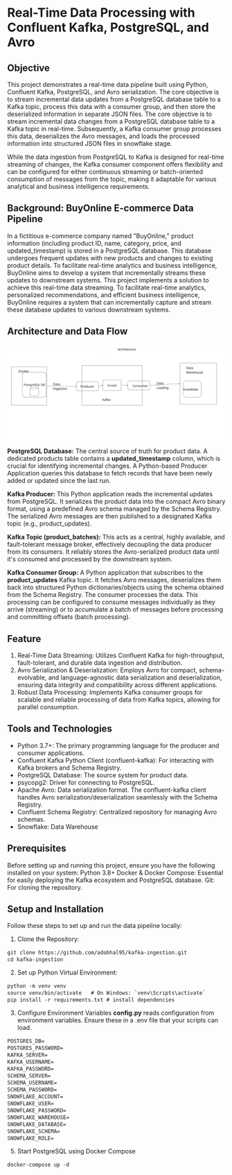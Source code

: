 # Real-Time Data Processing with Confluent Kafka, PostgreSQL, and Avro

## Objective
This project demonstrates a real-time data pipeline built using Python, Confluent Kafka, PostgreSQL, and Avro serialization. 
The core objective is to stream incremental data updates from a PostgreSQL database table to a Kafka topic, process this data with a consumer group, and then store the deserialized information in separate JSON files.
The core objective is to stream incremental data changes from a PostgreSQL database table to a Kafka topic in real-time. Subsequently, a Kafka consumer group processes this data, deserializes the Avro messages, and loads the processed information into structured JSON files in snowflake stage.

While the data ingestion from PostgreSQL to Kafka is designed for real-time streaming of changes, the Kafka consumer component offers flexibility and can be configured for either continuous streaming or batch-oriented consumption of messages from the topic, making it adaptable for various analytical and business intelligence requirements.

## Background: BuyOnline E-commerce Data Pipeline
In a fictitious e-commerce company named "BuyOnline," product information (including product ID, name, category, price, and updated_timestamp) is stored in a PostgreSQL database. This database undergoes frequent updates with new products and changes to existing product details. To facilitate real-time analytics and business intelligence, BuyOnline aims to develop a system that incrementally streams these updates to downstream systems.
This project implements a solution to achieve this real-time data streaming.
To facilitate real-time analytics, personalized recommendations, and efficient business intelligence, BuyOnline requires a system that can incrementally capture and stream these database updates to various downstream systems.

## Architecture and Data Flow
![kafka-ingestion](kafka-ingestion.jpg)

**PostgreSQL Database:**
The central source of truth for product data. A dedicated products table contains a __updated_timestamp__ column, which is crucial for identifying incremental changes.
A Python-based Producer Application queries this database to fetch records that have been newly added or updated since the last run.

**Kafka Producer:**
This Python application reads the incremental updates from PostgreSQL.
It serializes the product data into the compact Avro binary format, using a predefined Avro schema managed by the Schema Registry.
The serialized Avro messages are then published to a designated Kafka topic (e.g., product_updates).

**Kafka Topic (product_batches):**
This acts as a central, highly available, and fault-tolerant message broker, effectively decoupling the data producer from its consumers.
It reliably stores the Avro-serialized product data until it's consumed and processed by the downstream system.

**Kafka Consumer Group:**
A Python application that subscribes to the __product_updates__ Kafka topic.
It fetches Avro messages, deserializes them back into structured Python dictionaries/objects using the schema obtained from the Schema Registry.
The consumer processes the data. This processing can be configured to consume messages individually as they arrive (streaming) or to accumulate a batch of messages before processing and committing offsets (batch processing).

## Feature
1. Real-Time Data Streaming: Utilizes Confluent Kafka for high-throughput, fault-tolerant, and durable data ingestion and distribution.
2. Avro Serialization & Deserialization: Employs Avro for compact, schema-evolvable, and language-agnostic data serialization and deserialization, ensuring data integrity and compatibility across different applications.
3. Robust Data Processing: Implements Kafka consumer groups for scalable and reliable processing of data from Kafka topics, allowing for parallel consumption.

## Tools and Technologies
- Python 3.7+: The primary programming language for the producer and consumer applications.
- Confluent Kafka Python Client (confluent-kafka): For interacting with Kafka brokers and Schema Registry.
- PostgreSQL Database: The source system for product data.
- psycopg2: Driver for connecting to PostgreSQL.
- Apache Avro: Data serialization format. The confluent-kafka client handles Avro serialization/deserialization seamlessly with the Schema Registry.
- Confluent Schema Registry: Centralized repository for managing Avro schemas.
- Snowflake: Data Warehouse

## Prerequisites
Before setting up and running this project, ensure you have the following installed on your system:
Python 3.8+
Docker & Docker Compose: Essential for easily deploying the Kafka ecosystem and PostgreSQL database.
Git: For cloning the repository.

## Setup and Installation
Follow these steps to set up and run the data pipeline locally:
1. Clone the Repository:
```
git clone https://github.com/adobhal95/kafka-ingestion.git
cd kafka-ingestion
```
2. Set up Python Virtual Environment:
```
python -m venv venv
source venv/bin/activate   # On Windows: `venv\Scripts\activate`
pip install -r requirements.txt # install dependencies
```
3. Configure Environment Variables
__config.py__ reads configuration from environment variables. Ensure these in a .env file that your scripts can load.
```POSTGRES_USER=
POSTGRES_DB=
POSTGRES_PASSWORD=
KAFKA_SERVER=
KAFKA_USERNAME=
KAFKA_PASSWORD=
SCHEMA_SERVER=
SCHEMA_USERNAME=
SCHEMA_PASSWORD=
SNOWFLAKE_ACCOUNT=
SNOWFLAKE_USER=
SNOWFLAKE_PASSWORD=
SNOWFLAKE_WAREHOUSE=
SNOWFLAKE_DATABASE=
SNOWFLAKE_SCHEMA=
SNOWFLAKE_ROLE=
```
5. Start PostgreSQL using Docker Compose
```
docker-compose up -d
```

